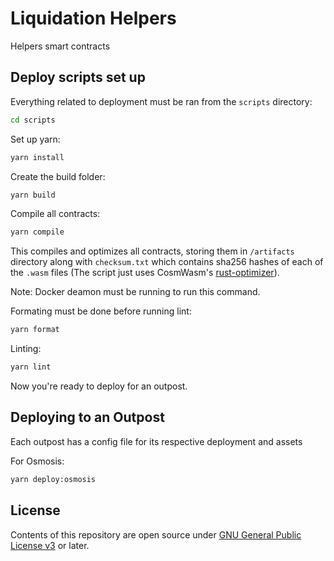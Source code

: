 # Liquidation Helpers

Helpers smart contracts

## Deploy scripts set up

Everything related to deployment must be ran from the `scripts` directory:

```bash
cd scripts
```

Set up yarn:

```bash
yarn install
```

Create the build folder:

```bash
yarn build
```

Compile all contracts:

```bash
yarn compile
```

This compiles and optimizes all contracts, storing them in `/artifacts` directory along with `checksum.txt` which contains sha256 hashes of each of the `.wasm` files (The script just uses CosmWasm's [rust-optimizer](https://github.com/CosmWasm/rust-optimizer)).

Note: Docker deamon must be running to run this command.

Formating must be done before running lint:

```bash
yarn format
```

Linting:

```bash
yarn lint
```

Now you're ready to deploy for an outpost.

## Deploying to an Outpost

Each outpost has a config file for its respective deployment and assets

For Osmosis:

```bash
yarn deploy:osmosis
```

## License

Contents of this repository are open source under [GNU General Public License v3](./LICENSE) or later.
